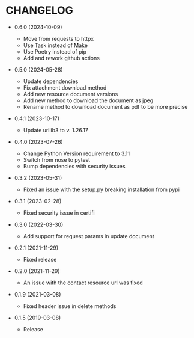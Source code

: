 CHANGELOG
=========
* 0.6.0 (2024-10-09)
    * Move from requests to httpx
    * Use Task instead of Make
    * Use Poetry instead of pip
    * Add and rework github actions

* 0.5.0 (2024-05-28) 
    * Update dependencies
    * Fix attachment download method
    * Add new resource document versions
    * Add new method to download the document as jpeg
    * Rename method to download document as pdf to be more precise

* 0.4.1 (2023-10-17) 
    * Update urllib3 to v. 1.26.17

* 0.4.0 (2023-07-26)
    * Change Python Version requirement to 3.11
    * Switch from nose to pytest
    * Bump dependencies with security issues

* 0.3.2 (2023-05-31)
    * Fixed an issue with the setup.py breaking installation from pypi

* 0.3.1 (2023-02-28)
    * Fixed security issue in certifi

* 0.3.0 (2022-03-30)
    * Add support for request params in update document

* 0.2.1 (2021-11-29)
    * Fixed release

* 0.2.0 (2021-11-29)
    * An issue with the contact resource url was fixed

* 0.1.9 (2021-03-08)
    * Fixed header issue in delete methods

* 0.1.5 (2019-03-08)
    * Release
